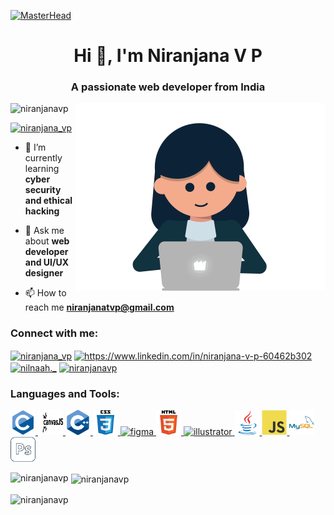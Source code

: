[![MasterHead](images/uiux.gif)](images/uiux.gif)
<h1 style="text-align:center;">Hi 👋, I'm Niranjana V P</h1>
<h3 style="text-align:center;">A passionate web developer from India</h3>
<img style="float:right;" alt="Coding" width="400" src="images/1_qdAW1TjCN57h1lbuuzvchg.gif">



<p align="left"> <img src="https://komarev.com/ghpvc/?username=niranjanavp&label=Profile%20views&color=0e75b6&style=flat" alt="niranjanavp" /> </p>

<p align="left"> <a href="https://twitter.com/Niranjanavp" target="blank"><img src="https://img.shields.io/twitter/follow/niranjana_vp?logo=twitter&style=for-the-badge" alt="niranjana_vp" /></a> </p>

- 🌱 I’m currently learning **cyber security and ethical hacking**

- 💬 Ask me about **web developer and UI/UX designer**

- 📫 How to reach me **niranjanatvp@gmail.com**


<h3 align="left">Connect with me:</h3>
<p align="left">
<a href="https://twitter.com/niranjana_vp" target="blank"><img align="center" src="https://raw.githubusercontent.com/rahuldkjain/github-profile-readme-generator/master/src/images/icons/Social/twitter.svg" alt="niranjana_vp" height="30" width="40" /></a>
<a href="https://linkedin.com/in/https://www.linkedin.com/in/niranjana-v-p-60462b302" target="blank"><img align="center" src="https://raw.githubusercontent.com/rahuldkjain/github-profile-readme-generator/master/src/images/icons/Social/linked-in-alt.svg" alt="https://www.linkedin.com/in/niranjana-v-p-60462b302" height="30" width="40" /></a>
<a href="https://instagram.com/nilnaah._" target="blank"><img align="center" src="https://raw.githubusercontent.com/rahuldkjain/github-profile-readme-generator/master/src/images/icons/Social/instagram.svg" alt="nilnaah._" height="30" width="40" /></a>
<a href="https://discord.gg/niranjanavp" target="blank"><img align="center" src="https://raw.githubusercontent.com/rahuldkjain/github-profile-readme-generator/master/src/images/icons/Social/discord.svg" alt="niranjanavp" height="30" width="40" /></a>
</p>

<h3 align="left">Languages and Tools:</h3>
<p align="left"> <a href="https://www.cprogramming.com/" target="_blank" rel="noreferrer"> <img src="https://raw.githubusercontent.com/devicons/devicon/master/icons/c/c-original.svg" alt="c" width="40" height="40"/> </a> <a href="https://canvasjs.com" target="_blank" rel="noreferrer"> <img src="https://raw.githubusercontent.com/Hardik0307/Hardik0307/master/assets/canvasjs-charts.svg" alt="canvasjs" width="40" height="40"/> </a> <a href="https://www.w3schools.com/cpp/" target="_blank" rel="noreferrer"> <img src="https://raw.githubusercontent.com/devicons/devicon/master/icons/cplusplus/cplusplus-original.svg" alt="cplusplus" width="40" height="40"/> </a> <a href="https://www.w3schools.com/css/" target="_blank" rel="noreferrer"> <img src="https://raw.githubusercontent.com/devicons/devicon/master/icons/css3/css3-original-wordmark.svg" alt="css3" width="40" height="40"/> </a> <a href="https://www.figma.com/" target="_blank" rel="noreferrer"> <img src="https://www.vectorlogo.zone/logos/figma/figma-icon.svg" alt="figma" width="40" height="40"/> </a> <a href="https://www.w3.org/html/" target="_blank" rel="noreferrer"> <img src="https://raw.githubusercontent.com/devicons/devicon/master/icons/html5/html5-original-wordmark.svg" alt="html5" width="40" height="40"/> </a> <a href="https://www.adobe.com/in/products/illustrator.html" target="_blank" rel="noreferrer"> <img src="https://www.vectorlogo.zone/logos/adobe_illustrator/adobe_illustrator-icon.svg" alt="illustrator" width="40" height="40"/> </a> <a href="https://www.java.com" target="_blank" rel="noreferrer"> <img src="https://raw.githubusercontent.com/devicons/devicon/master/icons/java/java-original.svg" alt="java" width="40" height="40"/> </a> <a href="https://developer.mozilla.org/en-US/docs/Web/JavaScript" target="_blank" rel="noreferrer"> <img src="https://raw.githubusercontent.com/devicons/devicon/master/icons/javascript/javascript-original.svg" alt="javascript" width="40" height="40"/> </a> <a href="https://www.mysql.com/" target="_blank" rel="noreferrer"> <img src="https://raw.githubusercontent.com/devicons/devicon/master/icons/mysql/mysql-original-wordmark.svg" alt="mysql" width="40" height="40"/> </a> <a href="https://www.photoshop.com/en" target="_blank" rel="noreferrer"> <img src="https://raw.githubusercontent.com/devicons/devicon/master/icons/photoshop/photoshop-line.svg" alt="photoshop" width="40" height="40"/> </a> </p>

<p><img align="left" src="https://github-readme-stats.vercel.app/api/top-langs?username=niranjanavp&show_icons=true&locale=en&layout=compact" alt="niranjanavp" /></p>

<p>&nbsp;<img align="center" src="https://github-readme-stats.vercel.app/api?username=niranjanavp&show_icons=true&locale=en" alt="niranjanavp" /></p>

<p><img align="center" src="https://github-readme-streak-stats.herokuapp.com/?user=niranjanavp&" alt="niranjanavp" /></p>

